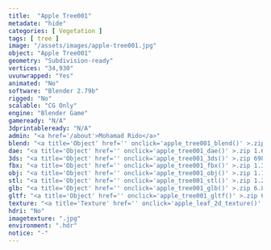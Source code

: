 ```yaml
---
title:  "Apple Tree001"
metadate: "hide"
categories: [ Vegetation ]
tags: [ tree ]
image: "/assets/images/apple-tree001.jpg"
object: "Apple Tree001"
geometry: "Subdivision-ready"
vertices: "34,930"
uvunwrapped: "Yes"
animated: "No"
software: "Blender 2.79b"
rigged: "No"
scalable: "CG Only"
engine: "Blender Game"
gameready: "N/A"
3dprintableready: "N/A"
admin: "<a href='/about'>Mohamad Rido</a>"
blend: "<a title='Object' href='' onclick='apple_tree001_blend()' >.zip 18.5 MB</a>"
dae: "<a title='Object' href='' onclick='apple_tree001_dae()' >.zip 1.6 MB</a>"
3ds: "<a title='Object' href='' onclick='apple_tree001_3ds()' >.zip 698.6 kB</a>"
fbx: "<a title='Object' href='' onclick='apple_tree001_fbx()' >.zip 1.3 MB</a>"
obj: "<a title='Object' href='' onclick='apple_tree001_obj()' >.zip 1.1 MB</a>"
stl: "<a title='Object' href='' onclick='apple_tree001_stl()' >.zip 1.2 MB</a>"
glb: "<a title='Object' href='' onclick='apple_tree001_glb()' >.zip 6.8 MB</a>"
gltf: "<a title='Object' href='' onclick='apple_tree001_gltf()' >.zip 6.9 MB</a>"
texture: "<a title='Texture' href='' onclick='apple_leaf_2d_texture()' >appleleaf2d</a>"
hdri: "No"
imagetexture: ".jpg"
environment: ".hdr"
notice: "-"
---
```

